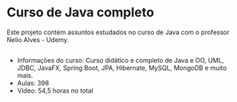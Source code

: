 # Curso de Java completo
Este projeto contém assuntos estudados no curso de Java com o professor Nelio Alves - Udemy.

##
- Informações do curso:
Curso didático e completo de Java e OO, UML, JDBC, JavaFX, Spring Boot, JPA, Hibernate, MySQL, MongoDB e muito mais.
- Aulas: 398
- Vídeo: 54,5 horas no total
